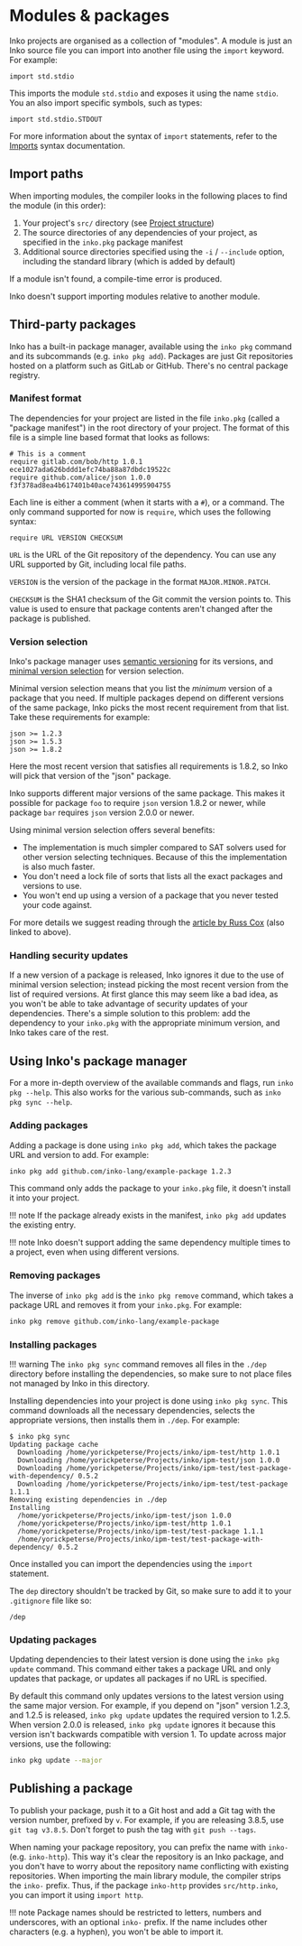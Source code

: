 # Modules & packages

Inko projects are organised as a collection of "modules". A module is just an
Inko source file you can import into another file using the `import` keyword.
For example:

```inko
import std.stdio
```

This imports the module `std.stdio` and exposes it using the name `stdio`. You
an also import specific symbols, such as types:

```inko
import std.stdio.STDOUT
```

For more information about the syntax of `import` statements, refer to the
[Imports](../guides/syntax.md#imports) syntax documentation.

## Import paths

When importing modules, the compiler looks in the following places to find the
module (in this order):

1. Your project's `src/` directory (see
   [Project structure](../guides/structure.md))
1. The source directories of any dependencies of your project, as specified in
   the `inko.pkg` package manifest
1. Additional source directories specified using the `-i` / `--include` option,
   including the standard library (which is added by default)

If a module isn't found, a compile-time error is produced.

Inko doesn't support importing modules relative to another module.

## Third-party packages

Inko has a built-in package manager, available using the `inko pkg` command and
its subcommands (e.g. `inko pkg add`). Packages are just Git repositories hosted
on a platform such as GitLab or GitHub. There's no central package registry.

### Manifest format

The dependencies for your project are listed in the file `inko.pkg` (called a
"package manifest") in the root directory of your project. The format of this
file is a simple line based format that looks as follows:

```
# This is a comment
require gitlab.com/bob/http 1.0.1 ece1027ada626bddd1efc74ba88a87dbdc19522c
require github.com/alice/json 1.0.0 f3f378ad8ea4b617401b40ace743614995904755
```

Each line is either a comment (when it starts with a `#`), or a command. The
only command supported for now is `require`, which uses the following syntax:

```
require URL VERSION CHECKSUM
```

`URL` is the URL of the Git repository of the dependency. You can use any URL
supported by Git, including local file paths.

`VERSION` is the version of the package in the format `MAJOR.MINOR.PATCH`.

`CHECKSUM` is the SHA1 checksum of the Git commit the version points to. This
value is used to ensure that package contents aren't changed after the package
is published.

### Version selection

Inko's package manager uses [semantic versioning](https://semver.org/) for its
versions, and [minimal version selection](https://research.swtch.com/vgo-mvs)
for version selection.

Minimal version selection means that you list the _minimum_ version of a package
that you need. If multiple packages depend on different versions of the same
package, Inko picks the most recent requirement from that list. Take these
requirements for example:

```
json >= 1.2.3
json >= 1.5.3
json >= 1.8.2
```

Here the most recent version that satisfies all requirements is 1.8.2, so Inko
will pick that version of the "json" package.

Inko supports different major versions of the same package. This makes it
possible for package `foo` to require `json` version 1.8.2 or newer, while
package `bar` requires `json` version 2.0.0 or newer.

Using minimal version selection offers several benefits:

- The implementation is much simpler compared to SAT solvers used for other
  version selecting techniques. Because of this the implementation is also much
  faster.
- You don't need a lock file of sorts that lists all the exact packages and
  versions to use.
- You won't end up using a version of a package that you never tested your code
  against.

For more details we suggest reading through the [article by Russ
Cox](https://research.swtch.com/vgo-mvs) (also linked to above).

### Handling security updates

If a new version of a package is released, Inko ignores it due to the use of
minimal version selection; instead picking the most recent version from the list
of required versions. At first glance this may seem like a bad idea, as you
won't be able to take advantage of security updates of your dependencies.
There's a simple solution to this problem: add the dependency to your `inko.pkg`
with the appropriate minimum version, and Inko takes care of the rest.

## Using Inko's package manager

For a more in-depth overview of the available commands and flags, run `inko pkg
--help`. This also works for the various sub-commands, such as `inko pkg sync
--help`.

### Adding packages

Adding a package is done using `inko pkg add`, which takes the package URL and
version to add. For example:

```bash
inko pkg add github.com/inko-lang/example-package 1.2.3
```

This command only adds the package to your `inko.pkg` file, it doesn't install
it into your project.

!!! note
    If the package already exists in the manifest, `inko pkg add` updates the
    existing entry.

!!! note
    Inko doesn't support adding the same dependency multiple times to a project,
    even when using different versions.

### Removing packages

The inverse of `inko pkg add` is the `inko pkg remove` command, which takes a
package URL and removes it from your `inko.pkg`. For example:

```bash
inko pkg remove github.com/inko-lang/example-package
```

### Installing packages

!!! warning
    The `inko pkg sync` command removes all files in the `./dep` directory
    before installing the dependencies, so make sure to not place files not
    managed by Inko in this directory.

Installing dependencies into your project is done using `inko pkg sync`. This
command downloads all the necessary dependencies, selects the appropriate
versions, then installs them in `./dep`. For example:

```
$ inko pkg sync
Updating package cache
  Downloading /home/yorickpeterse/Projects/inko/ipm-test/http 1.0.1
  Downloading /home/yorickpeterse/Projects/inko/ipm-test/json 1.0.0
  Downloading /home/yorickpeterse/Projects/inko/ipm-test/test-package-with-dependency/ 0.5.2
  Downloading /home/yorickpeterse/Projects/inko/ipm-test/test-package 1.1.1
Removing existing dependencies in ./dep
Installing
  /home/yorickpeterse/Projects/inko/ipm-test/json 1.0.0
  /home/yorickpeterse/Projects/inko/ipm-test/http 1.0.1
  /home/yorickpeterse/Projects/inko/ipm-test/test-package 1.1.1
  /home/yorickpeterse/Projects/inko/ipm-test/test-package-with-dependency/ 0.5.2
```

Once installed you can import the dependencies using the `import` statement.

The `dep` directory shouldn't be tracked by Git, so make sure to add it to your
`.gitignore` file like so:

```
/dep
```

### Updating packages

Updating dependencies to their latest version is done using the `inko pkg
update` command. This command either takes a package URL and only updates that
package, or updates all packages if no URL is specified.

By default this command only updates versions to the latest version using the
same major version. For example, if you depend on "json" version 1.2.3, and
1.2.5 is released, `inko pkg update` updates the required version to 1.2.5. When
version 2.0.0 is released, `inko pkg update` ignores it because this version
isn't backwards compatible with version 1. To update across major versions, use
the following:

```bash
inko pkg update --major
```

## Publishing a package

To publish your package, push it to a Git host and add a Git tag with the
version number, prefixed by `v`. For example, if you are releasing 3.8.5, use
`git tag v3.8.5`. Don't forget to push the tag with `git push --tags`.

When naming your package repository, you can prefix the name with `inko-` (e.g.
`inko-http`). This way it's clear the repository is an Inko package, and you
don't have to worry about the repository name conflicting with existing
repositories. When importing the main library module, the compiler strips the
`inko-` prefix. Thus, if the package `inko-http` provides `src/http.inko`, you
can import it using `import http`.

!!! note
    Package names should be restricted to letters, numbers and underscores, with
    an optional `inko-` prefix. If the name includes other characters (e.g. a
    hyphen), you won't be able to import it.
